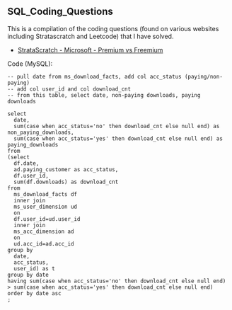 ## SQL_Coding_Questions

This is a compilation of the coding questions (found on various websites including Stratascratch and Leetcode) that I have solved.

- [StrataScratch - Microsoft - Premium vs Freemium](https://platform.stratascratch.com/coding/10300-premium-vs-freemium?code_type=3)

Code (MySQL):

```
-- pull date from ms_download_facts, add col acc_status (paying/non-paying)
-- add col user_id and col download_cnt
-- from this table, select date, non-paying downloads, paying downloads

select
  date,
  sum(case when acc_status='no' then download_cnt else null end) as non_paying_downloads,
  sum(case when acc_status='yes' then download_cnt else null end) as paying_downloads
from
(select
  df.date,
  ad.paying_customer as acc_status,
  df.user_id,
  sum(df.downloads) as download_cnt
from
  ms_download_facts df
  inner join
  ms_user_dimension ud
  on
  df.user_id=ud.user_id
  inner join
  ms_acc_dimension ad
  on
  ud.acc_id=ad.acc_id
group by
  date, 
  acc_status,
  user_id) as t
group by date  
having sum(case when acc_status='no' then download_cnt else null end) > sum(case when acc_status='yes' then download_cnt else null end)
order by date asc  
;
```
